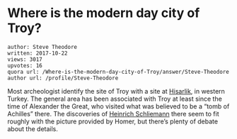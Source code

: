 # Where is the modern day city of Troy?

	author: Steve Theodore
	written: 2017-10-22
	views: 3017
	upvotes: 16
	quora url: /Where-is-the-modern-day-city-of-Troy/answer/Steve-Theodore
	author url: /profile/Steve-Theodore


Most archeologist identify the site of Troy with a site at [Hisarlik](https://en.m.wikipedia.org/wiki/Hisarlik), in western Turkey. The general area has been associated with Troy at least since the time of Alexander the Great, who visited what was believed to be a “tomb of Achilles” there. The discoveries of [Heinrich Schliemann](https://en.m.wikipedia.org/wiki/Heinrich_Schliemann) there seem to fit roughly with the picture provided by Homer, but there’s plenty of debate about the details.

